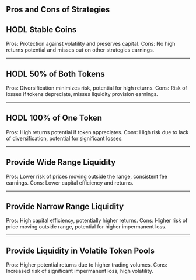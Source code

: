 ## Pros and Cons of Strategies


## HODL Stable Coins

Pros: Protection against volatility and preserves capital. Cons: No high returns potential and misses out on other strategies earnings.


    


---
## HODL 50% of Both Tokens

Pros: Diversification minimizes risk, potential for high returns. Cons: Risk of losses if tokens depreciate, misses liquidity provision earnings.


    


---
## HODL 100% of One Token

Pros: High returns potential if token appreciates. Cons: High risk due to lack of diversification, potential for significant losses.


    


---
## Provide Wide Range Liquidity

Pros: Lower risk of prices moving outside the range, consistent fee earnings. Cons: Lower capital efficiency and returns.


    


---
## Provide Narrow Range Liquidity

Pros: High capital efficiency, potentially higher returns. Cons: Higher risk of price moving outside range, potential for higher impermanent loss.


    


---
## Provide Liquidity in Volatile Token Pools

Pros: Higher potential returns due to higher trading volumes. Cons: Increased risk of significant impermanent loss, high volatility.


    
   